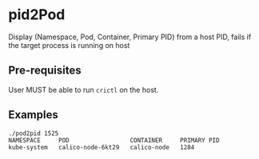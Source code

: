 # pid2Pod

Display (Namespace, Pod, Container, Primary PID) from a host PID, fails if the target process is running on host

## Pre-requisites

User MUST be able to run `crictl` on the host.

## Examples

```shell
./pod2pid 1525
NAMESPACE     POD                 CONTAINER     PRIMARY PID
kube-system   calico-node-6kt29   calico-node   1284
```
